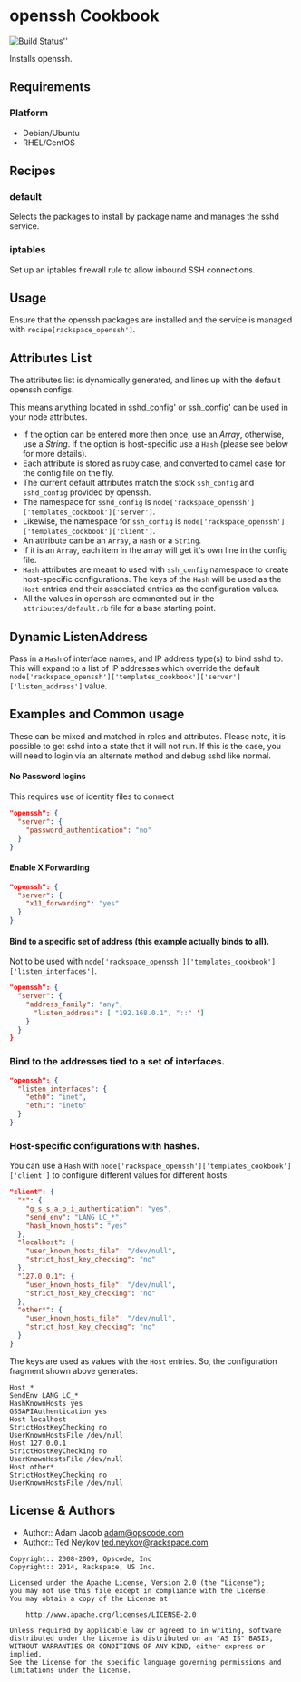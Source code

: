 openssh Cookbook
================
[![Build Status'](https://secure.travis-ci.org/opscode-cookbooks/openssh.png?branch=master)'](http://travis-ci.org/opscode-cookbooks/openssh)

Installs openssh.


Requirements
------------
### Platform
- Debian/Ubuntu
- RHEL/CentOS


Recipes
-------
### default
Selects the packages to install by package name and manages the sshd service.

### iptables
Set up an iptables firewall rule to allow inbound SSH connections.


Usage
-----
Ensure that the openssh packages are installed and the service is managed with `recipe[rackspace_openssh']`.


Attributes List
---------------
The attributes list is dynamically generated, and lines up with the default openssh configs.

This means anything located in [sshd_config'](http://www.openbsd.org/cgi-bin/man.cgi?query=sshd_config&sektion=5) or [ssh_config'](http://www.openbsd.org/cgi-bin/man.cgi?query=sshd_config&sektion=5) can be used in your node attributes.

* If the option can be entered more then once, use an _Array_, otherwise, use a _String_. If the option is host-specific use a `Hash` (please see below for more details).
* Each attribute is stored as ruby case, and converted to camel case for the config file on the fly.
* The current default attributes match the stock `ssh_config` and `sshd_config` provided by openssh.
* The namespace for `sshd_config` is `node['rackspace_openssh']['templates_cookbook']['server']`.
* Likewise, the namespace for `ssh_config` is `node['rackspace_openssh']['templates_cookbook']['client']`.
* An attribute can be an `Array`, a `Hash` or a `String`.
* If it is an `Array`, each item in the array will get it's own line in the config file.
* `Hash` attributes are meant to used with `ssh_config` namespace to create host-specific configurations. The keys of the `Hash` will be used as the `Host` entries and their associated entries as the configuration values.
* All the values in openssh are commented out in the `attributes/default.rb` file for a base starting point.


Dynamic ListenAddress
---------------------
Pass in a `Hash` of interface names, and IP address type(s) to bind sshd to. This will expand to a list of IP addresses which override the default `node['rackspace_openssh']['templates_cookbook']['server']['listen_address']` value.


Examples and Common usage
-------------------------
These can be mixed and matched in roles and attributes.  Please note, it is possible to get sshd into a state that it will not run.  If this is the case, you will need to login via an alternate method and debug sshd like normal.

#### No Password logins

This requires use of identity files to connect

```json
"openssh": {
  "server": {
    "password_authentication": "no"
  }
}
```

#### Enable X Forwarding

```json
"openssh": {
  "server": {
    "x11_forwarding": "yes"
  }
}
```

####  Bind to a specific set of address (this example actually binds to all).

Not to be used with `node['rackspace_openssh']['templates_cookbook']['listen_interfaces']`.

```json
"openssh": {
  "server": {
    "address_family": "any",
      "listen_address": [ "192.168.0.1", "::" ']
    }
  }
}
```

### Bind to the addresses tied to a set of interfaces.

```json
"openssh": {
  "listen_interfaces": {
    "eth0": "inet",
    "eth1": "inet6"
  }
}
```

### Host-specific configurations with hashes.
You can use a `Hash` with `node['rackspace_openssh']['templates_cookbook']['client']` to configure different values for different hosts.

```json
"client": {
  "*": {
    "g_s_s_a_p_i_authentication": "yes",
    "send_env": "LANG LC_*",
    "hash_known_hosts": "yes"
  },
  "localhost": {
    "user_known_hosts_file": "/dev/null",
    "strict_host_key_checking": "no"
  },
  "127.0.0.1": {
    "user_known_hosts_file": "/dev/null",
    "strict_host_key_checking": "no"
  },
  "other*": {
    "user_known_hosts_file": "/dev/null",
    "strict_host_key_checking": "no"
  }
}
```

The keys are used as values with the `Host` entries. So, the configuration fragment shown above generates:

```text
Host *
SendEnv LANG LC_*
HashKnownHosts yes
GSSAPIAuthentication yes
Host localhost
StrictHostKeyChecking no
UserKnownHostsFile /dev/null
Host 127.0.0.1
StrictHostKeyChecking no
UserKnownHostsFile /dev/null
Host other*
StrictHostKeyChecking no
UserKnownHostsFile /dev/null
```


License & Authors
-----------------
- Author:: Adam Jacob <adam@opscode.com>
- Author:: Ted Neykov <ted.neykov@rackspace.com>

```text
Copyright:: 2008-2009, Opscode, Inc
Copyright:: 2014, Rackspace, US Inc.

Licensed under the Apache License, Version 2.0 (the "License");
you may not use this file except in compliance with the License.
You may obtain a copy of the License at

    http://www.apache.org/licenses/LICENSE-2.0

Unless required by applicable law or agreed to in writing, software
distributed under the License is distributed on an "AS IS" BASIS,
WITHOUT WARRANTIES OR CONDITIONS OF ANY KIND, either express or implied.
See the License for the specific language governing permissions and
limitations under the License.
```
